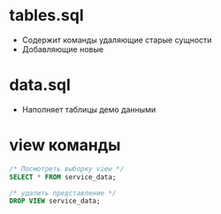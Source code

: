 # tables.sql

- Содержит команды удаляющие старые сущности
- Добавляющие новые

# data.sql

- Наполняет таблицы демо данными

# view команды

```sql
/* Посмотреть выборку view */
SELECT * FROM service_data;
```


```sql
/* удалить представление */
DROP VIEW service_data;
```